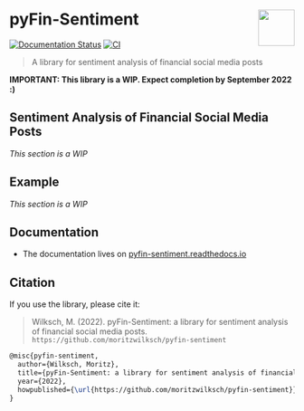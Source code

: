 # <img align="right" width=64 src="https://user-images.githubusercontent.com/58488209/167823474-1e756f0e-8ede-49bf-8d4b-5b470fddd43d.png"> pyFin-Sentiment

[![Documentation Status](https://readthedocs.org/projects/pyfin-sentiment/badge/?version=latest)](https://pyfin-sentiment.readthedocs.io/en/latest/?badge=latest) [![CI](https://github.com/moritzwilksch/pyfin-sentiment/actions/workflows/main.yml/badge.svg)](https://github.com/moritzwilksch/pyfin-sentiment/actions/workflows/main.yml)

> A library for sentiment analysis of financial social media posts

**IMPORTANT: This library is a WIP. Expect completion by September 2022 :)**

## Sentiment Analysis of Financial Social Media Posts
*This section is a WIP*

## Example
*This section is a WIP*

## Documentation
- The documentation lives on [pyfin-sentiment.readthedocs.io](https://pyfin-sentiment.readthedocs.io/en/latest)



## Citation
If you use the library, please cite it:

> Wilksch, M. (2022). pyFin-Sentiment: a library for sentiment analysis of financial social media posts. `https://github.com/moritzwilksch/pyfin-sentiment`


```latex
@misc{pyfin-sentiment,
  author={Wilksch, Moritz},
  title={pyFin-Sentiment: a library for sentiment analysis of financial social media posts},
  year={2022},
  howpublished={\url{https://github.com/moritzwilksch/pyfin-sentiment}}
}
```

